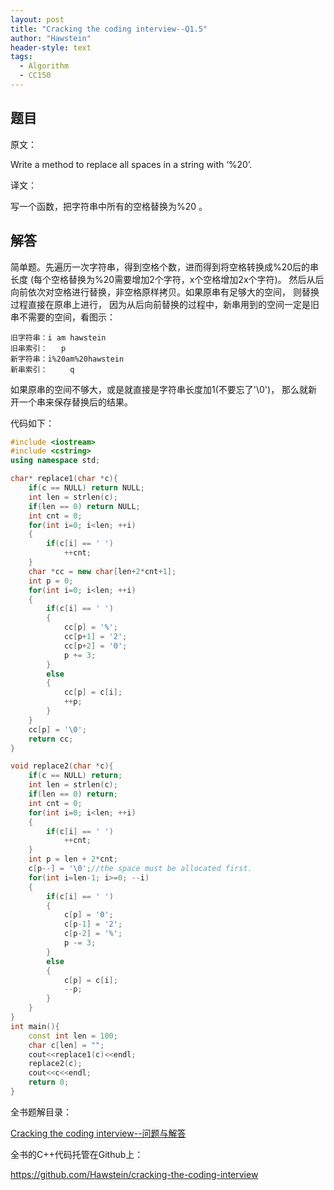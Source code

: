 ```yaml
---
layout: post
title: "Cracking the coding interview--Q1.5"
author: "Hawstein"
header-style: text
tags:
  - Algorithm
  - CC150
---
```


## 题目

原文：

Write a method to replace all spaces in a string with ‘%20’.

译文：

写一个函数，把字符串中所有的空格替换为%20 。

## 解答

简单题。先遍历一次字符串，得到空格个数，进而得到将空格转换成%20后的串长度
(每个空格替换为%20需要增加2个字符，x个空格增加2x个字符)。
然后从后向前依次对空格进行替换，非空格原样拷贝。如果原串有足够大的空间，
则替换过程直接在原串上进行，
因为从后向前替换的过程中，新串用到的空间一定是旧串不需要的空间，看图示：

	旧字符串：i am hawstein
	旧串索引：   p
	新字符串：i%20am%20hawstein              
	新串索引：     q

如果原串的空间不够大，或是就直接是字符串长度加1(不要忘了'\0')，
那么就新开一个串来保存替换后的结果。

代码如下：

```cpp
#include <iostream>
#include <cstring>
using namespace std;

char* replace1(char *c){
    if(c == NULL) return NULL;
    int len = strlen(c);
    if(len == 0) return NULL;
    int cnt = 0;
    for(int i=0; i<len; ++i)
    {
        if(c[i] == ' ')
            ++cnt;
    }
    char *cc = new char[len+2*cnt+1];
    int p = 0;
    for(int i=0; i<len; ++i)
    {
        if(c[i] == ' ')
        {
            cc[p] = '%';
            cc[p+1] = '2';
            cc[p+2] = '0';
            p += 3;
        }
        else
        {
            cc[p] = c[i];
            ++p;
        }
    }
    cc[p] = '\0';
    return cc;
}

void replace2(char *c){
    if(c == NULL) return;
    int len = strlen(c);
    if(len == 0) return;
    int cnt = 0;
    for(int i=0; i<len; ++i)
    {
        if(c[i] == ' ')
            ++cnt;
    }
    int p = len + 2*cnt;
    c[p--] = '\0';//the space must be allocated first.
    for(int i=len-1; i>=0; --i)
    {
        if(c[i] == ' ')
        {
            c[p] = '0';
            c[p-1] = '2';
            c[p-2] = '%';
            p -= 3;
        }
        else
        {
            c[p] = c[i];
            --p;
        }
    }
}
int main(){
    const int len = 100;
    char c[len] = "";
    cout<<replace1(c)<<endl;
    replace2(c);
    cout<<c<<endl;
    return 0;
}
```


全书题解目录：

[Cracking the coding interview--问题与解答](/2013/03/14/ctci-solutions-contents/)

全书的C++代码托管在Github上：

<https://github.com/Hawstein/cracking-the-coding-interview>

